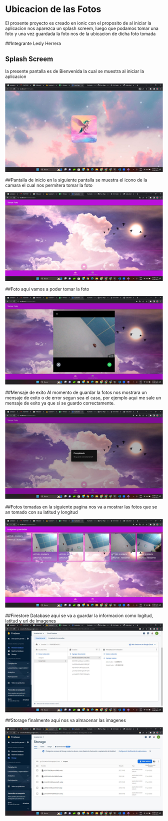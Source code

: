 # Ubicacion de las Fotos

El prosente proyecto es creado en ionic con el proposito de al iniciar la aplicacion nos aparezca un splash screem, luego que podamos tomar una foto y una vez guardada la foto nos de la ubicacion de dicha foto tomada

##Integrante
Lesly Herrera

## Splash Screem
la presente pantalla es de Bienvenida la cual se muestra al iniciar la aplicacion

![Splash Screem](Readme/imagen1.jpg)

##Pantalla de inicio
en la siguiente pantalla se muestra el icono de la camara el cual nos permitera tomar la foto

![Pantalla de tomar la foto](Readme/imagen2.jpg)

##Foto
aqui vamos a poder tomar la foto

![Pantalla donde aparece la camara](Readme/imagen3.jpg)

##Mensaje de exito
Al momento de guardar la fotos nos mostrara un mensaje de exito o de error segun sea el caso, por ejemplo aqui me sale un mensaje de exito ya que si se guardo correctamente.

![Mensaje de guarda la foto](Readme/imagen4.jpg)

##Fotos tomadas
en la siguiente pagina nos va a mostrar las fotos que se an tomado con su latitud y longitud

![Collage de fotos](Readme/imagen5.jpg)

##Firestore Database
aqui se va a guardar la informacion como logitud, latitud y url de imagenes
![Guardar los datos latitud y logitud en Firestore](Readme/imagen6.jpg)

##Storage
finalmente aqui nos va almacenar las imagenes

![Guardar las imagenes en storage](Readme/imagen7.jpg)
